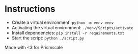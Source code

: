 # Instructions

- Create a virtual environment: `python -m venv venv`
- Activating the virtual environment: `./venv/Scripts/activate`
- Install dependencies: `pip install -r requirements.txt`
- Start the script: `python ./script.py`

Made with <3 for Prismscale